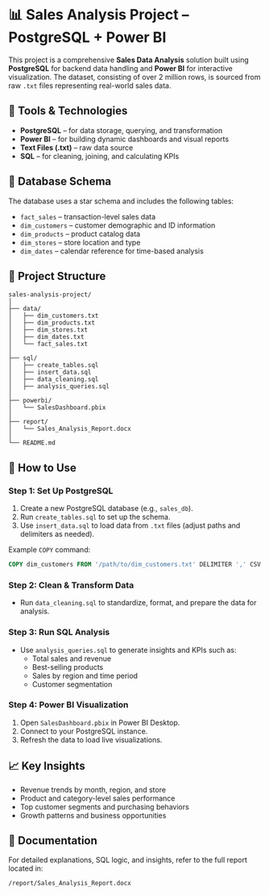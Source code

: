 
# 📊 Sales Analysis Project – PostgreSQL + Power BI

This project is a comprehensive **Sales Data Analysis** solution built using **PostgreSQL** for backend data handling and **Power BI** for interactive visualization. The dataset, consisting of over 2 million rows, is sourced from raw `.txt` files representing real-world sales data.

## 🔧 Tools & Technologies

- **PostgreSQL** – for data storage, querying, and transformation
- **Power BI** – for building dynamic dashboards and visual reports
- **Text Files (.txt)** – raw data source
- **SQL** – for cleaning, joining, and calculating KPIs

## 🧱 Database Schema

The database uses a star schema and includes the following tables:

- `fact_sales` – transaction-level sales data
- `dim_customers` – customer demographic and ID information
- `dim_products` – product catalog data
- `dim_stores` – store location and type
- `dim_dates` – calendar reference for time-based analysis

## 📁 Project Structure

```
sales-analysis-project/
│
├── data/
│   ├── dim_customers.txt
│   ├── dim_products.txt
│   ├── dim_stores.txt
│   ├── dim_dates.txt
│   └── fact_sales.txt
│
├── sql/
│   ├── create_tables.sql
│   ├── insert_data.sql
│   ├── data_cleaning.sql
│   ├── analysis_queries.sql
│
├── powerbi/
│   └── SalesDashboard.pbix
│
├── report/
│   └── Sales_Analysis_Report.docx
│
└── README.md
```

## 🚀 How to Use

### Step 1: Set Up PostgreSQL

1. Create a new PostgreSQL database (e.g., `sales_db`).
2. Run `create_tables.sql` to set up the schema.
3. Use `insert_data.sql` to load data from `.txt` files (adjust paths and delimiters as needed).

Example `COPY` command:
```sql
COPY dim_customers FROM '/path/to/dim_customers.txt' DELIMITER ',' CSV HEADER;
```

### Step 2: Clean & Transform Data

- Run `data_cleaning.sql` to standardize, format, and prepare the data for analysis.

### Step 3: Run SQL Analysis

- Use `analysis_queries.sql` to generate insights and KPIs such as:
  - Total sales and revenue
  - Best-selling products
  - Sales by region and time period
  - Customer segmentation

### Step 4: Power BI Visualization

1. Open `SalesDashboard.pbix` in Power BI Desktop.
2. Connect to your PostgreSQL instance.
3. Refresh the data to load live visualizations.

## 📈 Key Insights

- Revenue trends by month, region, and store
- Product and category-level sales performance
- Top customer segments and purchasing behaviors
- Growth patterns and business opportunities

## 📄 Documentation

For detailed explanations, SQL logic, and insights, refer to the full report located in:

```
/report/Sales_Analysis_Report.docx
```
